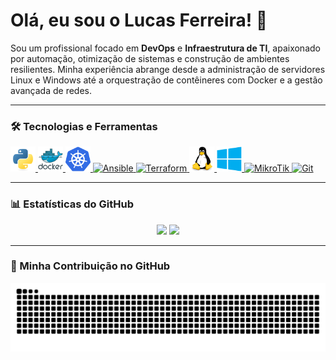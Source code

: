 # Olá, eu sou o Lucas Ferreira! 👋

<p align="left">
  Sou um profissional focado em <strong>DevOps</strong> e <strong>Infraestrutura de TI</strong>, apaixonado por automação, otimização de sistemas e construção de ambientes resilientes. Minha experiência abrange desde a administração de servidores Linux e Windows até a orquestração de contêineres com Docker e a gestão avançada de redes.
</p>

---

### 🛠️ Tecnologias e Ferramentas

<p align="left">
  <a href="https://www.python.org" target="_blank" rel="noreferrer"> 
    <img src="https://raw.githubusercontent.com/devicons/devicon/master/icons/python/python-original.svg" alt="Python" width="40" height="40"/> 
  </a>
  <a href="https://www.docker.com/" target="_blank" rel="noreferrer"> 
    <img src="https://raw.githubusercontent.com/devicons/devicon/master/icons/docker/docker-original-wordmark.svg" alt="Docker" width="40" height="40"/> 
  </a>
  <a href="https://kubernetes.io" target="_blank" rel="noreferrer"> 
    <img src="https://raw.githubusercontent.com/devicons/devicon/master/icons/kubernetes/kubernetes-plain.svg" alt="Kubernetes" width="40" height="40"/> 
  </a>
  <a href="https://www.ansible.com/" target="_blank" rel="noreferrer">
    <img src="https://www.vectorlogo.zone/logos/ansible/ansible-icon.svg" alt="Ansible" width="40" height="40"/>
  </a>
  <a href="https://www.terraform.io/" target="_blank" rel="noreferrer">
    <img src="https://www.vectorlogo.zone/logos/terraformio/terraformio-icon.svg" alt="Terraform" width="40" height="40"/>
  </a>
  <a href="https://www.linux.org/" target="_blank" rel="noreferrer"> 
    <img src="https://raw.githubusercontent.com/devicons/devicon/master/icons/linux/linux-original.svg" alt="Linux" width="40" height="40"/> 
  </a>
  <a href="https://www.microsoft.com/pt-br/windows-server" target="_blank" rel="noreferrer">
    <img src="https://raw.githubusercontent.com/devicons/devicon/master/icons/windows8/windows8-original.svg" alt="Windows Server" width="40" height="40"/>
  </a>
  <a href="https://mikrotik.com/" target="_blank" rel="noreferrer">
    <img src="https://cdn.simpleicons.org/mikrotik/6633FF" alt="MikroTik" width="40" height="40"/>
  </a>
  <a href="https://git-scm.com/" target="_blank" rel="noreferrer"> 
    <img src="https://www.vectorlogo.zone/logos/git-scm/git-scm-icon.svg" alt="Git" width="40" height="40"/> 
  </a>
</p>

---

### 📊 Estatísticas do GitHub

<p align="center">
  <img height="150em" src="https://github-readme-stats.vercel.app/api?username=lferreirasm&show_icons=true&theme=dracula&include_all_commits=true&count_private=true"/>
  <img height="150em" src="https://github-readme-stats.vercel.app/api/top-langs/?username=lferreirasm&layout=compact&langs_count=7&theme=dracula&include_all_commits=true&count_private=true"/>
</p>

---

### 🐍 Minha Contribuição no GitHub

<p align="center">
  <img src="https://raw.githubusercontent.com/lferreirasm/lferreirasm/output/github-contribution-grid-snake.svg" alt="snake"/>
</p>

